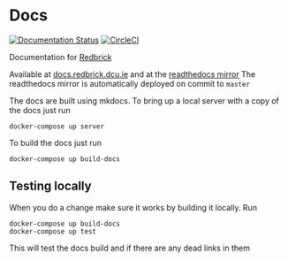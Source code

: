# Docs
[![Documentation Status](https://readthedocs.org/projects/redbrick/badge/?version=latest)](http://redbrick.readthedocs.io/en/latest/?badge=latest)
[![CircleCI](https://circleci.com/gh/redbrick/docs.svg?style=svg)](https://circleci.com/gh/redbrick/docs)

Documentation for [Redbrick](https://redbrick.dcu.ie)

Available at [docs.redbrick.dcu.ie](https://docs.redbrick.dcu.ie) and at the [readthedocs mirror](https://redbrick.readthedocs.io)
The readthedocs mirror is automatically deployed on commit to `master`

The docs are built using mkdocs.
To bring up a local server with a copy of the docs just run
```
docker-compose up server
```
To build the docs just run
```
docker-compose up build-docs
```

## Testing locally
When you do a change make sure it works by building it locally.
Run
```
docker-compose up build-docs
docker-compose up test
```
This will test the docs build and if there are any dead links in them

